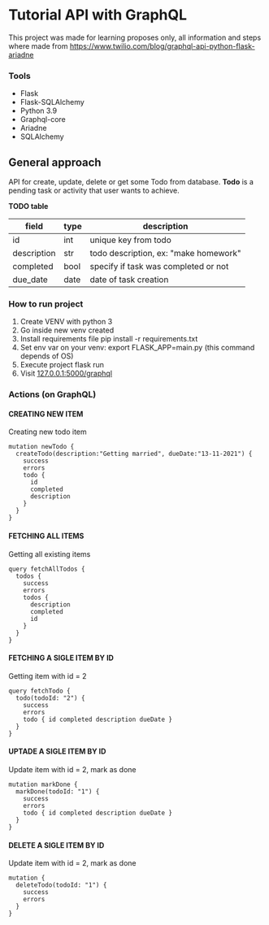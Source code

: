 # Tutorial API with GraphQL

This project was made for learning proposes only, all information and steps where made from
https://www.twilio.com/blog/graphql-api-python-flask-ariadne


### Tools

 - Flask 
 - Flask-SQLAlchemy
 - Python 3.9
 - Graphql-core
 - Ariadne
 - SQLAlchemy
 
 
 ## General approach
 API for create, update, delete or get some Todo from database.
 **Todo** is a pending task or activity that user wants to achieve.
 
 **TODO table**
 
|  field | type  | description |
|--|--|--|
|id | int  |unique key from todo|
|description| str | todo description, ex: "make homework"|
|completed | bool | specify if task was completed or not|
|due_date | date| date of task creation|

 
### How to run project
1. Create VENV with python 3
2. Go inside new venv created
3. Install requirements file pip install -r requirements.txt
4. Set env var on your venv: 
	export FLASK_APP=main.py
	(this command depends of OS)
5. Execute project
	flask run
6. Visit [127.0.0.1:5000/graphql](http://127.0.0.1:5000/graphql)

### Actions (on GraphQL)
#### CREATING NEW ITEM
Creating new todo item

    mutation newTodo {
      createTodo(description:"Getting married", dueDate:"13-11-2021") {
        success
        errors
        todo {
          id
          completed
          description
        }
      }
    }

#### FETCHING ALL ITEMS
Getting all existing items

    query fetchAllTodos {
      todos {
        success
        errors
        todos {
          description
          completed
          id
        }
      }
    }

#### FETCHING A SIGLE ITEM BY ID
Getting item with id = 2

    query fetchTodo {
	  todo(todoId: "2") {
	    success
	    errors
	    todo { id completed description dueDate }
	  }
	}
#### UPTADE A SIGLE ITEM BY ID
Update item with id = 2, mark as done

    mutation markDone {
      markDone(todoId: "1") {
        success
        errors
        todo { id completed description dueDate }
      }
    }


 #### DELETE A SIGLE ITEM BY ID
Update item with id = 2, mark as done

    mutation {
      deleteTodo(todoId: "1") {
        success
        errors
      }
    }
